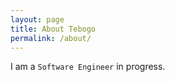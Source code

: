 ```yaml
---
layout: page
title: About Tebogo
permalink: /about/
---
```


I am a `Software Engineer` in progress.